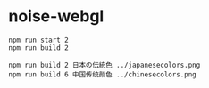 # noise-webgl

```
npm run start 2
npm run build 2

npm run build 2 日本の伝統色 ../japanesecolors.png
npm run build 6 中国传统颜色 ../chinesecolors.png


```
